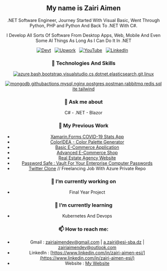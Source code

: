 <div align="center">

## My name is Zairi Aimen

.NET Software Engineer, Journey Started With Visual Basic, Went Through Python, PHP and Python And Back To .NET With C#.

I Develop All Sorts Of Software From Desktop Apps, Web, Mobile And Even Some AI Things As Long As I Can Do It In .NET

[![Devt](https://img.shields.io/badge/dev.to-0A0A0A?style=for-the-badge&logo=dev.to&logoColor=white)](https://dev.to/zairiaimendev)  &nbsp;
[![Upwork](https://img.shields.io/badge/UpWork-6FDA44?style=for-the-badge&logo=Upwork&logoColor=white)](https://www.upwork.com/freelancers/zairiaimen)  &nbsp;
[![YouTube](https://img.shields.io/badge/YouTube-%23FF0000.svg?style=for-the-badge&logo=YouTube&logoColor=white)](youtube.com/@zairiaimen)  &nbsp;
[![LinkedIn](https://img.shields.io/badge/linkedin-%230077B5.svg?style=for-the-badge&logo=linkedin&logoColor=white)](youtube.com/@zairiaimen)  &nbsp;

  
###  🔭 Technologies And Skills

[![azure,bash,bootstrap,visualstudio,cs,dotnet.elasticsearch,git,linux](https://skillicons.dev/icons?i=azure,bash,bootstrap,visualstudio,cs,dotnet,elasticsearch,git,linux,wasm)](https://skillicons.dev)

[![mongodb,githubactions,mysql,nginx,postgres,postman,rabbitmq,redis,sqlite,tailwind](https://skillicons.dev/icons?i=mongodb,mysql,githubactions,nginx,postgres,postman,rabbitmq,redis,sqlite,tailwind)](https://skillicons.dev)

### 💬 Ask me about

<p>
C#  -
.NET  -
Blazor </p>

### 💼 My Previous Work

- [Xamarin.Forms COVID-19 Stats App](https://github.com/ZairiAimenDz/Covid19Xamarin) 
- [ColorIDEA - Color Palette Generator](https://github.com/ZairiAimenDz/ColorIDEA)  
- [Basic E-Commerce Application](https://github.com/ZairiAimenDz/Electronics-Store)
- [Advanced E-Commerce Shop](https://github.com/ZairiAimenDz/Project_InfiniTech)
- [Real Estate Agency Website](https://github.com/ZairiAimenDz/Real-Estate-Agency-Website)
- [Password Safe : Vault For Your Enterprise Computer Passwords](https://github.com/ZairiAimenDz/PasswordSafe)
- [Twitter Clone]() // Freelancing Job With Azure Private Repo

### 🔭 I’m currently working on 

- Final Year Project

### 🌱 I’m currently learning 

- Kubernetes And Devops

### 📫 How to reach me:

- Gmail : zairiaimendev@gmail.com | a.zairi@esi-sba.dz | zairiaimendev@outlook.com
- LinkedIn : [https://www.linkedin.com/in/zairi-aimen-esi/](https://www.linkedin.com/in/zairi-aimen-esi/)
- Website : [My Website](https://zairiaimen.com)

</div>

